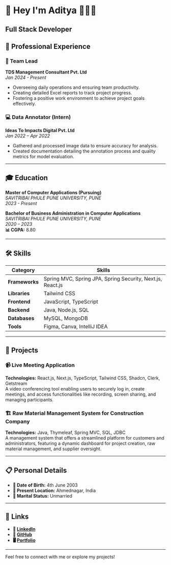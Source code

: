 # 🌟 Hey I'm Aditya 🙋🏻‍♂

## Full Stack Developer

## 💼 Professional Experience

### 👔 Team Lead  
**TDS Management Consultant Pvt. Ltd**  
*Jan 2024 - Present*  
- Overseeing daily operations and ensuring team productivity.
- Creating detailed Excel reports to track project progress.
- Fostering a positive work environment to achieve project goals effectively.

### 💻 Data Annotator (Intern)  
**Ideas To Impacts Digital Pvt. Ltd**  
*Jan 2022 – Apr 2022*  
- Gathered and processed image data to ensure accuracy for analysis.
- Created documentation detailing the annotation process and quality metrics for model evaluation.

---

## 🎓 Education

**Master of Computer Applications (Pursuing)**  
*SAVITRIBAI PHULE PUNE UNIVERSITY, PUNE*  
*2023 - Present*

**Bachelor of Business Administration in Computer Applications**  
*SAVITRIBAI PHULE PUNE UNIVERSITY, PUNE*  
*2020 – 2023*  
**📊 CGPA:** 8.80

---

## 🛠️ Skills

| Category     | Skills                                       |
|--------------|----------------------------------------------|
| **Frameworks** | Spring MVC, Spring JPA, Spring Security, Next.js, React.js |
| **Libraries**  | Tailwind CSS                               |
| **Frontend**   | JavaScript, TypeScript                     |
| **Backend**    | Java, Node.js, SQL                         |
| **Databases**  | MySQL, MongoDB                             |
| **Tools**      | Figma, Canva, IntelliJ IDEA                |

---

## 🚀 Projects

### 📹 Live Meeting Application
**Technologies:** React.js, Next.js, TypeScript, Tailwind CSS, Shadcn, Clerk, Getstream  
A video conferencing tool enabling users to securely log in, create meetings, and access functionalities like recording, screen sharing, and managing participants.

### 🏗️ Raw Material Management System for Construction Company
**Technologies:** Java, Thymeleaf, Spring MVC, SQL, JDBC  
A management system that offers a streamlined platform for customers and administrators, featuring a dynamic dashboard for project creation, raw material management, and supplier oversight.

---

## 📋 Personal Details

- **🎂 Date of Birth:** 4th June 2003
- **📍 Present Location:** Ahmednagar, India
- **💍 Marital Status:** Unmarried

---

## 🔗 Links

- **🔗 [LinkedIn](https://www.linkedin.com/in/adityaingale)**  
- **🐙 [GitHub](https://github.com/adityaiam)**  
- **🖥️ [Portfolio](https://adityaingale.com)**  

---

Feel free to connect with me or explore my projects!

